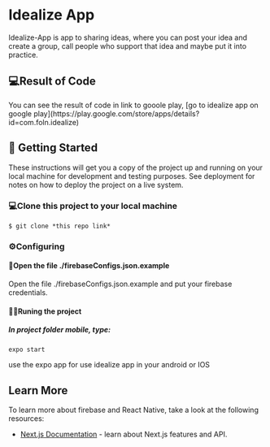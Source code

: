 # Idealize App

Idealize-App is app to sharing ideas, where you can post your idea and create a group, call people who support that idea and maybe put it into practice.

## 💻Result of Code
<div align="center">
</div>
You can see the result of code in link to gooole play, [go to idealize app on google play](https://play.google.com/store/apps/details?id=com.foln.idealize)

## 🚀 Getting Started

These instructions will get you a copy of the project up and running on your local machine for development and testing purposes. See deployment for notes on how to deploy the project on a live system.

### 💻Clone this project to your local machine
```
$ git clone *this repo link*
```

### ⚙️Configuring

#### 📁Open the file ./firebaseConfigs.json.example

Open the file ./firebaseConfigs.json.example and put your firebase credentials.

#### 🏃‍♂️Runing the project

##### In project folder mobile, type:

```bash
expo start
```
use the expo app for use idealize app in your android or IOS

## Learn More

To learn more about firebase and React Native, take a look at the following resources:

- [Next.js Documentation](https://nextjs.org/docs) - learn about Next.js features and API.
